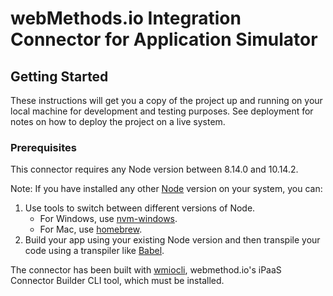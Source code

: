 # webMethods.io Integration Connector for Application Simulator
## Getting Started
These instructions will get you a copy of the project up and running on your local machine for development and testing purposes. See deployment for notes on how to deploy the project on a live system.
### Prerequisites
This connector requires any Node version between 8.14.0 and 10.14.2.

Note: If you have installed any other [Node](https://nodejs.org/dist/) version on your system, you can:
  1. Use tools to switch between different versions of Node.
     - For Windows, use [nvm-windows](https://github.com/coreybutler/nvm-windows#installation--upgrades).
     - For Mac, use [homebrew](https://brew.sh/).
  2. Build your app using your existing Node version and then transpile your code using a transpiler like [Babel](https://babeljs.io/).<br>

The connector has been built with [wmiocli](https://docs.webmethods.io/integration/developer_guide/connector_builder/#gsc.tab=0), webmethod.io's iPaaS Connector Builder CLI tool, which must be installed.
